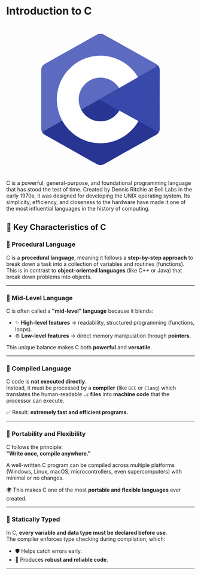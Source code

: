 # Introduction to C

<div align="center">
<svg xmlns="http://www.w3.org/2000/svg" x="0px" y="0px" width="400" height="400" viewBox="0 0 48 48">
<path fill="#283593" fill-rule="evenodd" d="M22.903,3.286c0.679-0.381,1.515-0.381,2.193,0 c3.355,1.883,13.451,7.551,16.807,9.434C42.582,13.1,43,13.804,43,14.566c0,3.766,0,15.101,0,18.867 c0,0.762-0.418,1.466-1.097,1.847c-3.355,1.883-13.451,7.551-16.807,9.434c-0.679,0.381-1.515,0.381-2.193,0 c-3.355-1.883-13.451-7.551-16.807-9.434C5.418,34.899,5,34.196,5,33.434c0-3.766,0-15.101,0-18.867 c0-0.762,0.418-1.466,1.097-1.847C9.451,10.837,19.549,5.169,22.903,3.286z" clip-rule="evenodd"></path><path fill="#5c6bc0" fill-rule="evenodd" d="M5.304,34.404C5.038,34.048,5,33.71,5,33.255 c0-3.744,0-15.014,0-18.759c0-0.758,0.417-1.458,1.094-1.836c3.343-1.872,13.405-7.507,16.748-9.38 c0.677-0.379,1.594-0.371,2.271,0.008c3.343,1.872,13.371,7.459,16.714,9.331c0.27,0.152,0.476,0.335,0.66,0.576L5.304,34.404z" clip-rule="evenodd"></path><path fill="#fff" fill-rule="evenodd" d="M24,10c7.727,0,14,6.273,14,14s-6.273,14-14,14 s-14-6.273-14-14S16.273,10,24,10z M24,17c3.863,0,7,3.136,7,7c0,3.863-3.137,7-7,7s-7-3.137-7-7C17,20.136,20.136,17,24,17z" clip-rule="evenodd"></path><path fill="#3949ab" fill-rule="evenodd" d="M42.485,13.205c0.516,0.483,0.506,1.211,0.506,1.784 c0,3.795-0.032,14.589,0.009,18.384c0.004,0.396-0.127,0.813-0.323,1.127L23.593,24L42.485,13.205z" clip-rule="evenodd"></path>
</svg>
</div>

C is a powerful, general-purpose, and foundational programming language that has stood the test of time. Created by Dennis Ritchie at Bell Labs in the early 1970s, it was designed for developing the UNIX operating system. Its simplicity, efficiency, and closeness to the hardware have made it one of the most influential languages in the history of computing.

## 🌟 Key Characteristics of C

### 🔹 Procedural Language
C is a **procedural language**, meaning it follows a **step-by-step approach** to break down a task into a collection of variables and routines (functions).  
This is in contrast to **object-oriented languages** (like C++ or Java) that break down problems into objects.

---

### 🔹 Mid-Level Language
C is often called a **"mid-level" language** because it blends:
- ✨ **High-level features** → readability, structured programming (functions, loops).  
- ⚙️ **Low-level features** → direct memory manipulation through **pointers**.  

This unique balance makes C both **powerful** and **versatile**.

---

### 🔹 Compiled Language
C code is **not executed directly**.  
Instead, it must be processed by a **compiler** (like `GCC` or `Clang`) which translates the human-readable **`.c` files** into **machine code** that the processor can execute.  

✅ Result: **extremely fast and efficient programs.**

---

### 🔹 Portability and Flexibility
C follows the principle:  
**"Write once, compile anywhere."**  

A well-written C program can be compiled across multiple platforms (Windows, Linux, macOS, microcontrollers, even supercomputers) with minimal or no changes.  

🌍 This makes C one of the most **portable and flexible languages** ever created.

---

### 🔹 Statically Typed
In C, **every variable and data type must be declared before use**.  
The compiler enforces type checking during compilation, which:  
- 🛡️ Helps catch errors early.  
- 🚀 Produces **robust and reliable code**.

---
